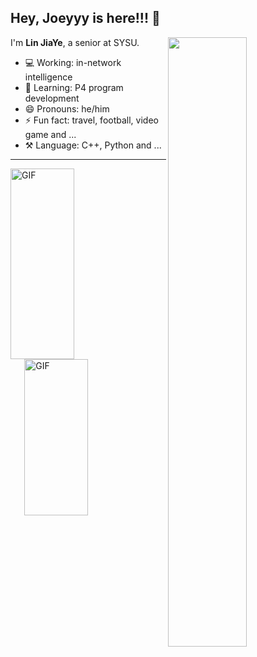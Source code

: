 ## Hey, Joeyyy is here!!! :wave:

[<img align="right" width="50%" src="https://github-readme-stats-ouuan.vercel.app/api?username=ljy2222&theme=dark&show_icons=true">](https://metrics.lecoq.io/ouuan?template=classic)

I'm **Lin JiaYe**, a senior at SYSU.

- 💻 Working: in-network intelligence
- 🚀 Learning: P4 program development
- 😄 Pronouns: he/him
- ⚡ Fun fact: travel, football, video game and ...
- ⚒️ Language: C++, Python and ...

---
<img align="left" alt="GIF" src="https://media.giphy.com/media/SWoSkN6DxTszqIKEqv/giphy.gif" width="45%" height="305" />
<img align="right" alt="GIF" src="https://github.com/abhisheknaiidu/abhisheknaiidu/blob/master/code.gif?raw=true" width="45%" height="250" />

